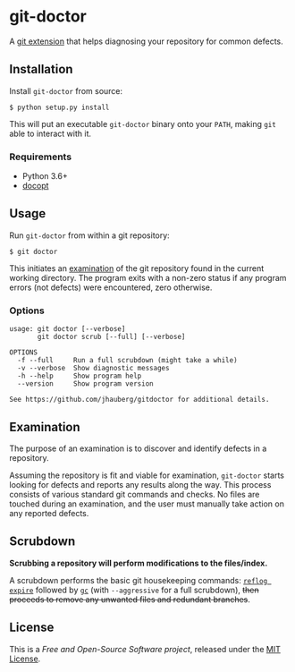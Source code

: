 # git-doctor

A [git extension](https://git-scm.com) that helps diagnosing your repository for common defects.

## Installation

Install `git-doctor` from source:

```console
$ python setup.py install
```

This will put an executable `git-doctor` binary onto your `PATH`, making `git` able to interact with it.

### Requirements

- Python 3.6+
- [docopt](https://github.com/docopt/docopt)

## Usage

Run `git-doctor` from within a git repository:

```console
$ git doctor
```

This initiates an [examination](#examination) of the git repository found in the current working directory. The program exits with a non-zero status if any program errors (not defects) were encountered, zero otherwise.

### Options

```console
usage: git doctor [--verbose]
       git doctor scrub [--full] [--verbose]

OPTIONS
  -f --full     Run a full scrubdown (might take a while)
  -v --verbose  Show diagnostic messages
  -h --help     Show program help
  --version     Show program version

See https://github.com/jhauberg/gitdoctor for additional details.
```

## Examination

The purpose of an examination is to discover and identify defects in a repository.

Assuming the repository is fit and viable for examination, `git-doctor` starts looking for defects and reports any results along the way. This process consists of various standard git commands and checks. No files are touched during an examination, and the user must manually take action on any reported defects.

## Scrubdown

**Scrubbing a repository will perform modifications to the files/index.**

A scrubdown performs the basic git housekeeping commands: [`reflog expire`](https://git-scm.com/docs/git-reflog) followed by [`gc`](https://git-scm.com/docs/git-gc) (with `--aggressive` for a full scrubdown), ~~then proceeds to remove any unwanted files and redundant branches~~.

## License

This is a *Free and Open-Source Software project*, released under the [MIT License](LICENSE).
